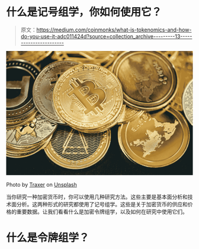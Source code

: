 # 什么是记号组学，你如何使用它？

> 原文：<https://medium.com/coinmonks/what-is-tokenomics-and-how-do-you-use-it-adc011424d?source=collection_archive---------13----------------------->

![](img/96a2baf394efa8cc283138953761dd1f.png)

Photo by [Traxer](https://unsplash.com/@traxer?utm_source=medium&utm_medium=referral) on [Unsplash](https://unsplash.com?utm_source=medium&utm_medium=referral)

当你研究一种加密货币时，你可以使用几种研究方法。这些主要是基本面分析和技术面分析。这两种形式的研究都使用了记号组学。这些是关于加密货币的供应和价格的重要数据。让我们看看什么是加密令牌组学，以及如何在研究中使用它们。

# 什么是令牌组学？